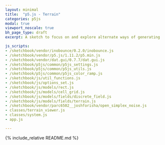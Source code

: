 ```yaml
---
layout: minimal
title:  "p5.js - Terrain"
categories: p5js
modal: true
viewport_noscale: true
bh_page_type: draft
excerpt: A sketch to focus on and explore alternate ways of generating terrain.

js_scripts:
- /sketchbook/vendor/inobounce/0.2.0/inobounce.js
- /sketchbook/vendor/p5.js/1.11.2/p5.min.js
- /sketchbook/vendor/dat.gui/0.7.7/dat.gui.js
- /sketchbook/p5js/common/p5js_settings.js
- /sketchbook/p5js/common/p5js_utils.js
- /sketchbook/p5js/common/p5js_color_ramp.js
- /sketchbook/js/util_functions.js
- /sketchbook/js/options_set.js
- /sketchbook/js/models/rect.js
- /sketchbook/js/models/cell_grid.js
- /sketchbook/js/models/fields/discrete_field.js
- /sketchbook/js/models/fields/terrain.js
- /sketchbook/vendor/parc6502__joshforisha/open_simplex_noise.js
- classes/terrain_viewer.js
- classes/system.js
- app.js

---
```


{% include_relative README.md %}

